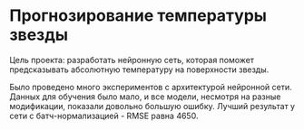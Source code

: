 # Прогнозирование температуры звезды

Цель проекта: разработать нейронную сеть, которая поможет предсказывать абсолютную температуру на поверхности звезды.     

Было проведено много экспериментов с архитектурой нейронной сети. Данных для обучения было мало, и все модели, несмотря на разные модификации, показали довольно большую ошибку. Лучший результат у сети с батч-нормализацией - RMSE равна 4650.
